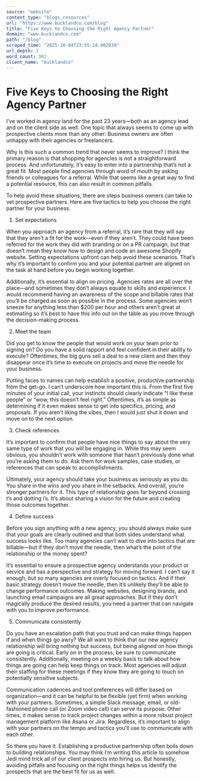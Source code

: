 ```yaml
---
source: "website"
content_type: "blogs_resources"
url: "https://www.bucklandco.com/blog"
title: "Five Keys to Choosing the Right Agency Partner"
domain: "www.bucklandco.com"
path: "/blog"
scraped_time: "2025-10-04T23:55:24.902939"
url_depth: 1
word_count: 982
client_name: "bucklandco"
---
```


# Five Keys to Choosing the Right Agency Partner

I’ve worked in agency land for the past 23 years—both as an agency lead and on the client side as well. One topic that always seems to come up with prospective clients more than any other: Business owners are often unhappy with their agencies or freelancers.

Why is this such a common trend that never seems to improve? I think the primary reason is that shopping for agencies is not a straightforward process. And unfortunately, it’s easy to enter into a partnership that’s not a great fit. Most people find agencies through word of mouth by asking friends or colleagues for a referral. While that seems like a great way to find a potential resource, this can also result in common pitfalls.

To help avoid these situations, there are steps business owners can take to vet prospective partners. Here are five tactics to help you choose the right partner for your business.

1. Set expectations

When you approach an agency from a referral, it’s rare that they will say that they aren’t a fit for the work—even if they aren’t. They could have been referred for the work they did with branding or on a PR campaign, but that doesn’t mean they know how to design and code an awesome Shopify website. Setting expectations upfront can help avoid these scenarios. That’s why it’s important to confirm you and your potential partner are aligned on the task at hand before you begin working together.

Additionally, it’s essential to align on pricing. Agencies rates are all over the place—and sometimes they don’t always equate to skills and experience. I would recommend having an awareness of the scope and billable rates that you’ll be charged as soon as possible in the process. Some agencies won’t sneeze for anything less than $200 per hour and others aren’t great at estimating so it’s best to have this info out on the table as you move through the decision-making process.

2. Meet the team

Did you get to know the people that would work on your team prior to signing on? Do you have a solid rapport and feel confident in their ability to execute? Oftentimes, the big guns sell a deal to a new client and then they disappear once it’s time to execute on projects and move the needle for your business.

Putting faces to names can help establish a positive, productive partnership from the get-go. I can’t underscore how important this is. From the first five minutes of your initial call, your instincts should clearly indicate “I like these people” or “wow, this doesn’t feel right.” Oftentimes, it’s as simple as determining if it even makes sense to get into specifics, pricing, and proposals. If you aren’t liking the vibes, then I would just shut it down and move on to the next option.

3. Check references

It’s important to confirm that people have nice things to say about the very same type of work that you will be engaging in. While this may seem obvious, you shouldn’t work with someone that hasn’t previously done what you’re asking them to do. Ask them for work samples, case studies, or references that can speak to accomplishments.

Ultimately, your agency should take your business as seriously as you do. You share in the wins and you share in the setbacks. And overall, you’re stronger partners for it. This type of relationship goes far beyond crossing t’s and dotting i’s. It’s about sharing a vision for the future and creating those outcomes together.

4. Define success

Before you sign anything with a new agency, you should always make sure that your goals are clearly outlined and that both sides understand what success looks like. Too many agencies can’t wait to dive into tactics that are billable—but if they don’t move the needle, then what’s the point of the relationship or the money spent?

It’s essential to ensure a prospective agency understands your product or service and has a perspective and strategy for moving forward. I can’t say it enough, but so many agencies are overly focused on tactics. And if their basic strategy doesn’t move the needle, then it’s unlikely they’ll be able to change performance outcomes. Making websites, designing brands, and launching email campaigns are all great approaches. But if they don’t magically produce the desired results, you need a partner that can navigate with you to improve performance.

5. Communicate consistently

Do you have an escalation path that you trust and can make things happen if and when things go awry? We all want to think that our new agency relationship will bring nothing but success, but being aligned on how things are going is critical. Early on in the process, be sure to communicate consistently. Additionally, meeting on a weekly basis to talk about how things are going can help keep things on track. Most agencies will adjust their staffing for these meetings if they know they are going to touch on potentially sensitive subjects.

Communication cadences and tool preferences will differ based on organization—and it can be helpful to be flexible (yet firm) when working with your partners. Sometimes, a simple Slack message, email, or old-fashioned phone call (or Zoom video call) can serve its purpose. Other times, it makes sense to track project changes within a more robust project management platform like Asana or Jira. Regardless, it’s important to align with your partners on the tempo and tactics you’ll use to communicate with each other.

So there you have it. Establishing a productive partnership often boils down to building relationships. You may think I’m writing this article to somehow Jedi mind trick all of our client prospects into hiring us. But honestly, avoiding pitfalls and focusing on the right things helps us identify the prospects that are the best fit for us as well.